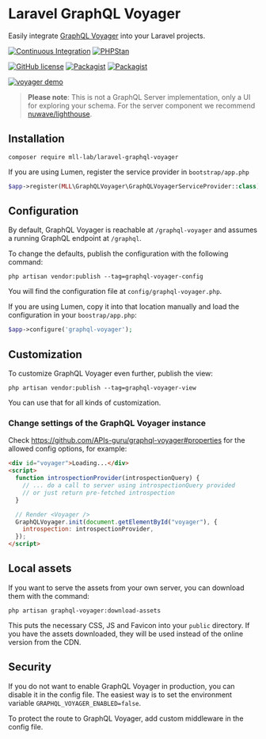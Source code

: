 # Laravel GraphQL Voyager

Easily integrate [GraphQL Voyager](https://github.com/APIs-guru/graphql-voyager) into your Laravel projects.

[![Continuous Integration](https://github.com/mll-lab/laravel-graphql-voyager/workflows/Continuous%20Integration/badge.svg)](https://github.com/mll-lab/laravel-graphql-voyager/actions)
[![PHPStan](https://img.shields.io/badge/PHPStan-enabled-brightgreen.svg?style=flat)](https://github.com/phpstan/phpstan)

[![GitHub license](https://img.shields.io/github/license/mll-lab/laravel-graphql-voyager.svg)](https://github.com/mll-lab/laravel-graphql-voyager/blob/master/LICENSE)
[![Packagist](https://img.shields.io/packagist/v/mll-lab/laravel-graphql-voyager.svg)](https://packagist.org/packages/mll-lab/laravel-graphql-voyager)
[![Packagist](https://img.shields.io/packagist/dt/mll-lab/laravel-graphql-voyager.svg)](https://packagist.org/packages/mll-lab/laravel-graphql-voyager)

[![voyager demo](https://github.com/APIs-guru/graphql-voyager/raw/master/docs/demo-gif.gif)](https://apis.guru/graphql-voyager)

> **Please note**: This is not a GraphQL Server implementation, only a UI for exploring your schema.
> For the server component we recommend [nuwave/lighthouse](https://github.com/nuwave/lighthouse).

## Installation

    composer require mll-lab/laravel-graphql-voyager

If you are using Lumen, register the service provider in `bootstrap/app.php`

```php
$app->register(MLL\GraphQLVoyager\GraphQLVoyagerServiceProvider::class);
```

## Configuration

By default, GraphQL Voyager is reachable at `/graphql-voyager`
and assumes a running GraphQL endpoint at `/graphql`.

To change the defaults, publish the configuration with the following command:

    php artisan vendor:publish --tag=graphql-voyager-config

You will find the configuration file at `config/graphql-voyager.php`.

If you are using Lumen, copy it into that location manually and load the configuration
in your `boostrap/app.php`:

```php
$app->configure('graphql-voyager');
```

## Customization

To customize GraphQL Voyager even further, publish the view:

    php artisan vendor:publish --tag=graphql-voyager-view

You can use that for all kinds of customization.

### Change settings of the GraphQL Voyager instance

Check https://github.com/APIs-guru/graphql-voyager#properties for the allowed config options, for example:

```html
<div id="voyager">Loading...</div>
<script>
  function introspectionProvider(introspectionQuery) {
    // ... do a call to server using introspectionQuery provided
    // or just return pre-fetched introspection
  }

  // Render <Voyager />
  GraphQLVoyager.init(document.getElementById("voyager"), {
    introspection: introspectionProvider,
  });
</script>
```

## Local assets

If you want to serve the assets from your own server, you can download them with the command:

    php artisan graphql-voyager:download-assets

This puts the necessary CSS, JS and Favicon into your `public` directory. If you have
the assets downloaded, they will be used instead of the online version from the CDN.

## Security

If you do not want to enable GraphQL Voyager in production, you can disable it in the config file.
The easiest way is to set the environment variable `GRAPHQL_VOYAGER_ENABLED=false`.

To protect the route to GraphQL Voyager, add custom middleware in the config file.

